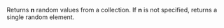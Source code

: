 Returns **n** random values from a collection. If **n** is not specified, returns a single random element.
